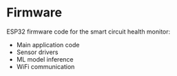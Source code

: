 # Firmware

ESP32 firmware code for the smart circuit health monitor:

- Main application code
- Sensor drivers
- ML model inference
- WiFi communication
